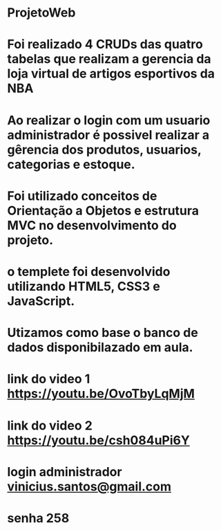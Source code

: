 # ProjetoWeb

# Foi realizado 4 CRUDs das quatro tabelas que realizam a gerencia da loja virtual de artigos esportivos da NBA

# Ao realizar o login com um usuario administrador é possivel realizar a gêrencia dos produtos, usuarios, categorias e estoque.
# Foi utilizado conceitos de Orientação a Objetos e estrutura MVC no desenvolvimento do projeto.
# o templete foi desenvolvido utilizando HTML5, CSS3 e JavaScript.
# Utizamos como base o banco de dados disponibilazado em aula.

# link do video 1 https://youtu.be/OvoTbyLqMjM
# link do video 2 https://youtu.be/csh084uPi6Y
# login administrador vinicius.santos@gmail.com
# senha 258


